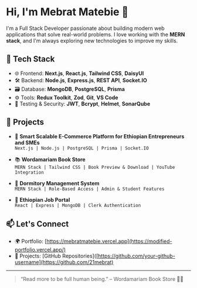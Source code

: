 # Hi, I'm Mebrat Matebie 👋

I'm a Full Stack Developer passionate about building modern web applications that solve real-world problems. I love working with the **MERN stack**, and I'm always exploring new technologies to improve my skills.

## 🚀 Tech Stack

- 🌐 Frontend: **Next.js**, **React.js**, **Tailwind CSS**, **DaisyUI**
- 🛠 Backend: **Node.js**, **Express.js**, **REST API**, **Socket.IO**
- 🗃️ Database: **MongoDB**, **PostgreSQL**, **Prisma**
- ⚙️ Tools: **Redux Toolkit**, **Zod**, **Git**, **VS Code**
- 🧪 Testing & Security: **JWT**, **Bcrypt**, **Helmet**, **SonarQube**

## 📌 Projects

- 🔐 **Smart Scalable E-Commerce Platform for Ethiopian Entrepreneurs and SMEs**  
  `Next.js | Node.js | PostgreSQL | Prisma | Socket.IO`

- 📚 **Wordamariam Book Store**  
  `MERN Stack | Tailwind CSS | Book Preview & Download | YouTube Integration`

- 🏢 **Dormitory Management System**  
  `MERN Stack | Role-Based Access | Admin & Student Features`

- 💼 **Ethiopian Job Portal**  
  `React | Express | MongoDB | Clerk Authentication`

## 📫 Let's Connect

- 🌍 Portfolio: [https://mebratmatebie.vercel.app](https://modified-portfolio.vercel.app/)
- 📁 Projects: [GitHub Repositories]([https://github.com/your-github-username](https://github.com/21mebrat)

---

> “Read more to be full human being.” – Wordamariam Book Store 📖✨
